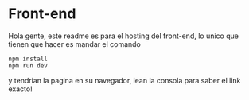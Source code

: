 # Front-end
Hola gente, este readme es para el hosting del front-end, lo unico que tienen que hacer es mandar el comando
```
npm install
npm run dev
```
y tendrian la pagina en su navegador, lean la consola para saber el link exacto!